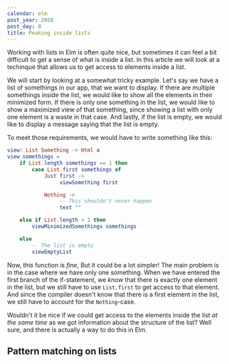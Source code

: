 ```yaml
---
calendar: elm
post_year: 2020
post_day: 8
title: Peaking inside lists
---
```

Working with lists in Elm is often quite nice, but sometimes it can feel a bit difficult to get a sense of what is inside a list. In this article we will look at a techinque that allows us to get access to elements inside a list.

We will start by looking at a somewhat tricky example. Let's say we have a list of somethings in our app, that we want to display. If there are multiple somethings inside the list, we would like to show all the elements in their minimized form. If there is only one something in the list, we would like to show a maximized view of that something, since showing a list with only one element is a waste in that case. And lastly, if the list is empty, we would like to display a message saying that the list is empty.

To meet those requirements, we would have to write something like this:

```elm
view: List Something -> Html a
view somethings =
    if List.length somethings == 1 then
        case List.first somethings of
            Just first ->
                 viewSomething first

            Nothing ->
                 -- This shouldn't never happen
                 text ""

    else if List.length > 1 then
        viewMinimizedSomethings somethings

    else
        -- The list is empty
        viewEmptyList
```

Now, this function is _fine_, But it could be a lot simpler! The main problem is in the case where we have only one something. When we have entered the first branch of the if-statement, we _know_ that there is exactly one element in the list, but we still have to use `List.first` to get access to that element. And since the compiler doesn't know that there is a first element in the list, we still have to account for the `Nothing`-case.

Wouldn't it be nice if we could get access to the elements inside the list _at the same time_ as we got information about the structure of the list? Well sure, and there is actually a way to do this in Elm.

## Pattern matching on lists

